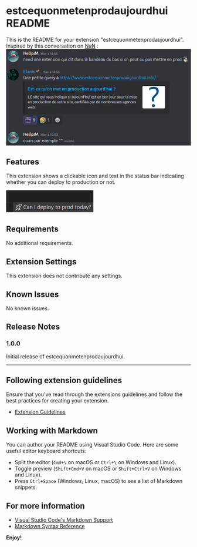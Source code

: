 # estcequonmetenprodaujourdhui README

This is the README for your extension "estcequonmetenprodaujourdhui".  
Inspired by this conversation on [NaN](https://github.com/NotANameServer) :
![Screenshot of the initial idea of this extension](images/initial-talk.png)

## Features

This extension shows a clickable icon and text in the status bar indicating whether you can deploy to production or not.

![status bar icon](images/status-bar-icon.png)

## Requirements

No additional requirements.

## Extension Settings

This extension does not contribute any settings.

## Known Issues

No known issues.

## Release Notes

### 1.0.0

Initial release of estcequonmetenprodaujourdhui.

---

## Following extension guidelines

Ensure that you've read through the extensions guidelines and follow the best practices for creating your extension.

* [Extension Guidelines](https://code.visualstudio.com/api/references/extension-guidelines)

## Working with Markdown

You can author your README using Visual Studio Code. Here are some useful editor keyboard shortcuts:

* Split the editor (`Cmd+\` on macOS or `Ctrl+\` on Windows and Linux).
* Toggle preview (`Shift+Cmd+V` on macOS or `Shift+Ctrl+V` on Windows and Linux).
* Press `Ctrl+Space` (Windows, Linux, macOS) to see a list of Markdown snippets.

## For more information

* [Visual Studio Code's Markdown Support](http://code.visualstudio.com/docs/languages/markdown)
* [Markdown Syntax Reference](https://help.github.com/articles/markdown-basics/)

**Enjoy!**
